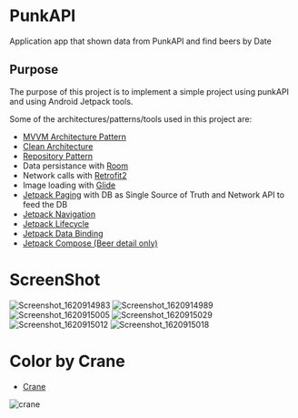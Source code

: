 # PunkAPI
Application app that shown data from PunkAPI and find beers by Date 

## Purpose
The purpose of this project is to implement a simple project using punkAPI and using Android Jetpack tools.

Some of the architectures/patterns/tools used in this project are:

*   [MVVM Architecture Pattern](https://developer.android.com/jetpack/guide)
*   [Clean Architecture](https://blog.cleancoder.com/uncle-bob/2012/08/13/the-clean-architecture.html)
*   [Repository Pattern](https://martinfowler.com/eaaCatalog/repository.html)
*   Data persistance with [Room](https://developer.android.com/training/data-storage/room)
*   Network calls with [Retrofit2](https://square.github.io/retrofit/)
*   Image loading with [Glide](https://github.com/bumptech/glide)
*   [Jetpack Paging](https://developer.android.com/topic/libraries/architecture/paging) with DB as Single Source of Truth and Network API to feed the DB
*   [Jetpack Navigation](https://developer.android.com/guide/navigation)
*   [Jetpack Lifecycle](https://developer.android.com/topic/libraries/architecture/lifecycle)
*   [Jetpack Data Binding](https://developer.android.com/topic/libraries/data-binding)
*   [Jetpack Compose (Beer detail only)](https://developer.android.com/jetpack/compose)


# ScreenShot
![Screenshot_1620914983](https://user-images.githubusercontent.com/38981338/118139533-bf2b7880-b407-11eb-949c-3c547aedb888.png)
![Screenshot_1620914989](https://user-images.githubusercontent.com/38981338/118139541-c05ca580-b407-11eb-8aa6-9606bf6e7a94.png)
![Screenshot_1620915005](https://user-images.githubusercontent.com/38981338/118139548-c0f53c00-b407-11eb-88d0-e1534ca49b13.png)
![Screenshot_1620915029](https://user-images.githubusercontent.com/38981338/118139529-be92e200-b407-11eb-8116-5013e2b67346.png)
![Screenshot_1620915012](https://user-images.githubusercontent.com/38981338/118139535-bfc40f00-b407-11eb-9372-7b62147e629d.png)
![Screenshot_1620915018](https://user-images.githubusercontent.com/38981338/118139539-bfc40f00-b407-11eb-948e-3b34096ec1a3.png)



# Color by Crane 
* [Crane](https://material.io/design/material-studies/crane.html#layout)

![crane](https://user-images.githubusercontent.com/38981338/118140613-cdc65f80-b408-11eb-8c78-b286f91aa1c4.png)
